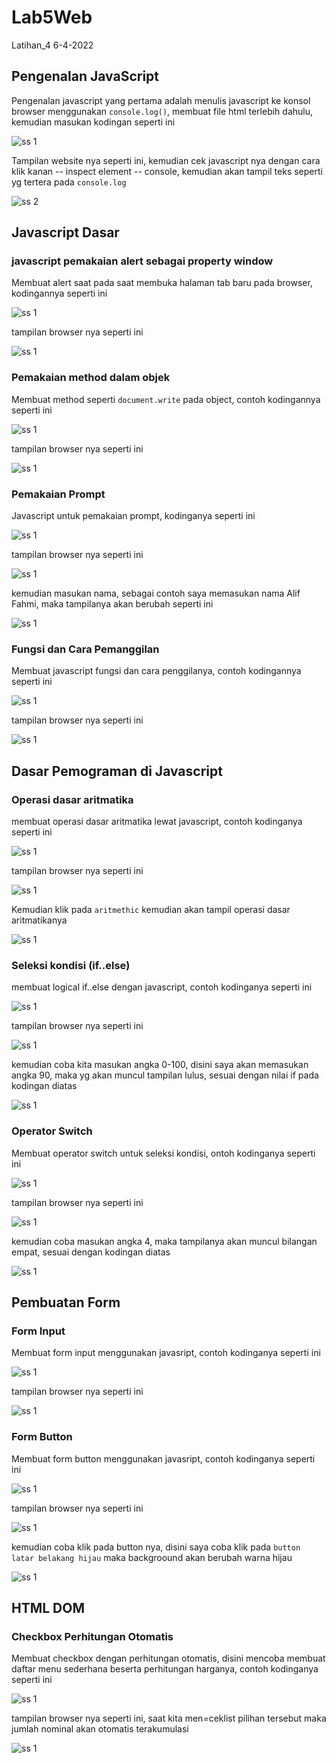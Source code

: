 # Lab5Web
Latihan_4 6-4-2022

## Pengenalan JavaScript
Pengenalan javascript yang pertama adalah menulis javascript ke konsol browser menggunakan `console.log()`, membuat file html terlebih dahulu, kemudian masukan kodingan seperti ini

![ss 1](img/ss1-1.PNG)

Tampilan website nya seperti ini, kemudian cek javascript nya dengan cara klik kanan -- inspect element -- console, kemudian akan tampil teks seperti yg tertera pada `console.log`

![ss 2](img/ss1-2.PNG)

## Javascript Dasar

### javascript pemakaian alert sebagai property window
Membuat alert saat pada saat membuka halaman tab baru pada browser, kodingannya seperti ini

![ss 1](img/ss2-1.PNG)

tampilan browser nya seperti ini

![ss 1](img/ss2-2.PNG)

### Pemakaian method dalam objek
Membuat method seperti `document.write` pada object, contoh kodingannya seperti ini

![ss 1](img/ss3-1.PNG)

tampilan browser nya seperti ini

![ss 1](img/ss3-2.PNG)

### Pemakaian Prompt
Javascript untuk pemakaian prompt, kodinganya seperti ini

![ss 1](img/ss4-1.PNG)

tampilan browser nya seperti ini

![ss 1](img/ss4-2.PNG)

kemudian masukan nama, sebagai contoh saya memasukan nama Alif Fahmi, maka tampilanya akan berubah seperti ini

![ss 1](img/ss4-3.PNG)

### Fungsi dan Cara Pemanggilan
Membuat javascript fungsi dan cara penggilanya, contoh kodingannya seperti ini

![ss 1](img/ss5-1.PNG)

tampilan browser nya seperti ini

![ss 1](img/ss5-2.PNG)

## Dasar Pemograman di Javascript

### Operasi dasar aritmatika
membuat operasi dasar aritmatika lewat javascript, contoh kodinganya seperti ini

![ss 1](img/ss6-1.PNG)

tampilan browser nya seperti ini

![ss 1](img/ss6-2.PNG)

Kemudian klik pada `aritmethic` kemudian akan tampil operasi dasar aritmatikanya

![ss 1](img/ss6-3.PNG)

### Seleksi kondisi (if..else)
membuat logical if..else dengan javascript, contoh kodinganya seperti ini

![ss 1](img/ss7-1.PNG)

tampilan browser nya seperti ini

![ss 1](img/ss7-2.PNG)

kemudian coba kita masukan angka 0-100, disini saya akan memasukan angka 90, maka yg akan muncul tampilan lulus, sesuai dengan nilai if pada kodingan diatas

![ss 1](img/ss7-3.PNG)

### Operator Switch
Membuat operator switch untuk seleksi kondisi, ontoh kodinganya seperti ini

![ss 1](img/ss8-1.PNG)

tampilan browser nya seperti ini

![ss 1](img/ss8-2.PNG)

kemudian coba masukan angka 4, maka tampilanya akan muncul bilangan empat, sesuai dengan kodingan diatas

![ss 1](img/ss8-3.PNG)

## Pembuatan Form

### Form Input
Membuat form input menggunakan javasript, contoh kodinganya seperti ini

![ss 1](img/ss9-1.PNG)

tampilan browser nya seperti ini

![ss 1](img/ss9-2.PNG)

### Form Button
Membuat form button menggunakan javasript, contoh kodinganya seperti ini

![ss 1](img/ss10-1.PNG)

tampilan browser nya seperti ini

![ss 1](img/ss10-2.PNG)

kemudian coba klik pada button nya, disini saya coba klik pada `button latar belakang hijau` maka backgroound akan berubah warna hijau

![ss 1](img/ss10-3.PNG)

## HTML DOM

### Checkbox Perhitungan Otomatis
Membuat checkbox dengan perhitungan otomatis, disini mencoba membuat daftar menu sederhana beserta perhitungan harganya, contoh kodinganya seperti ini

![ss 1](img/ss11-1.PNG)

tampilan browser nya seperti ini, saat kita men=ceklist pilihan tersebut maka jumlah nominal akan otomatis terakumulasi

![ss 1](img/ss11-2.PNG)